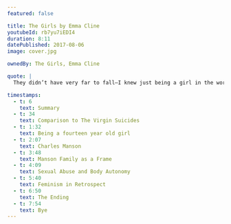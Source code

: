 ```yaml
---
featured: false

title: The Girls by Emma Cline
youtubeId: rb7yu7iEDI4
duration: 8:11
datePublished: 2017-08-06
image: cover.jpg

ownedBy: The Girls, Emma Cline

quote: |
  They didn’t have very far to fall—I knew just being a girl in the world handicapped your ability to believe yourself

timestamps:
  - t: 6
    text: Summary
  - t: 34
    text: Comparison to The Virgin Suicides
  - t: 1:32
    text: Being a fourteen year old girl
  - t: 2:07
    text: Charles Manson
  - t: 3:48
    text: Manson Family as a Frame
  - t: 4:09
    text: Sexual Abuse and Body Autonomy
  - t: 5:40
    text: Feminism in Retrospect
  - t: 6:50
    text: The Ending
  - t: 7:54
    text: Bye
---
```


